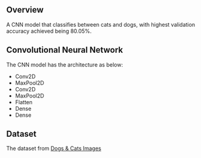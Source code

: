 ## Overview
A CNN model that classifies between cats and dogs, with highest validation accuracy achieved being 80.05%.

## Convolutional Neural Network
The CNN model has the architecture as below:
- Conv2D
- MaxPool2D
- Conv2D
- MaxPool2D
- Flatten
- Dense
- Dense

## Dataset
The dataset from [Dogs & Cats Images](https://www.kaggle.com/chetankv/dogs-cats-images)
